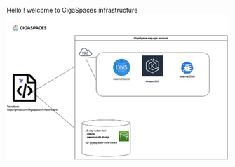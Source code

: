 Hello ! welcome to GigaSpaces infrastructure
![infra](https://github.com/Gigaspaces/Infrastructure/blob/main/GigaSpaces%20infra%20Diagram.drawio.png)

